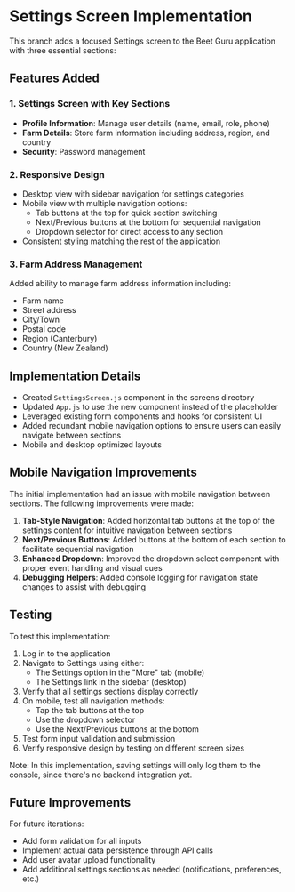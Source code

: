 # Settings Screen Implementation

This branch adds a focused Settings screen to the Beet Guru application with three essential sections:

## Features Added

### 1. Settings Screen with Key Sections
- **Profile Information**: Manage user details (name, email, role, phone)
- **Farm Details**: Store farm information including address, region, and country
- **Security**: Password management

### 2. Responsive Design
- Desktop view with sidebar navigation for settings categories
- Mobile view with multiple navigation options:
  - Tab buttons at the top for quick section switching
  - Next/Previous buttons at the bottom for sequential navigation
  - Dropdown selector for direct access to any section
- Consistent styling matching the rest of the application

### 3. Farm Address Management
Added ability to manage farm address information including:
- Farm name
- Street address
- City/Town
- Postal code
- Region (Canterbury)
- Country (New Zealand)

## Implementation Details

- Created `SettingsScreen.js` component in the screens directory
- Updated `App.js` to use the new component instead of the placeholder
- Leveraged existing form components and hooks for consistent UI
- Added redundant mobile navigation options to ensure users can easily navigate between sections
- Mobile and desktop optimized layouts

## Mobile Navigation Improvements

The initial implementation had an issue with mobile navigation between sections. The following improvements were made:

1. **Tab-Style Navigation**: Added horizontal tab buttons at the top of the settings content for intuitive navigation between sections
2. **Next/Previous Buttons**: Added buttons at the bottom of each section to facilitate sequential navigation
3. **Enhanced Dropdown**: Improved the dropdown select component with proper event handling and visual cues
4. **Debugging Helpers**: Added console logging for navigation state changes to assist with debugging

## Testing

To test this implementation:
1. Log in to the application
2. Navigate to Settings using either:
   - The Settings option in the "More" tab (mobile)
   - The Settings link in the sidebar (desktop)
3. Verify that all settings sections display correctly
4. On mobile, test all navigation methods:
   - Tap the tab buttons at the top
   - Use the dropdown selector
   - Use the Next/Previous buttons at the bottom
5. Test form input validation and submission
6. Verify responsive design by testing on different screen sizes

Note: In this implementation, saving settings will only log them to the console, since there's no backend integration yet.

## Future Improvements

For future iterations:
- Add form validation for all inputs
- Implement actual data persistence through API calls
- Add user avatar upload functionality
- Add additional settings sections as needed (notifications, preferences, etc.)